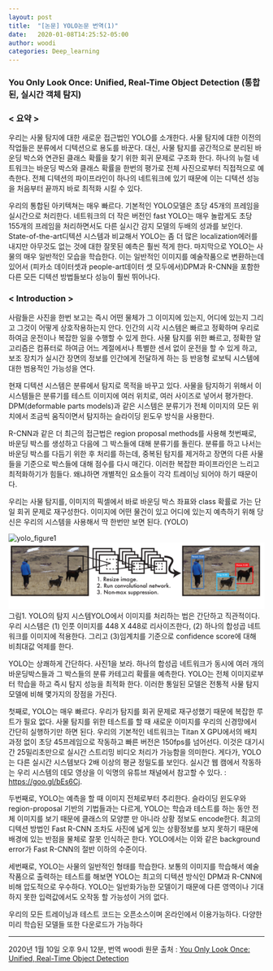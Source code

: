 ```yaml
---
layout: post
title:  "[논문] YOLO논문 번역(1)"
date:   2020-01-08T14:25:52-05:00
author: woodi
categories: Deep_learning
---
```

### You Only Look Once: Unified, Real-Time Object Detection (통합된, 실시간 객체 탐지)

### **< 요약 >**
우리는 사물 탐지에 대한 새로운 접근법인 YOLO를 소개한다. 사물 탐지에 대한 이전의 작업들은 분류에서 디텍션으로 용도를 바꾼다. 대신, 사물 탐지를 공간적으로 분리된 바운딩 박스와 연관된 클래스 확률을 찾기 위한 회귀 문제로 구조화 한다. 하나의 뉴럴 네트워크는 바운딩 박스와 클래스 확률을 한번의 평가로 전체 사진으로부터 직접적으로 예측한다. 전체 디텍션의 파이프라인이 하나의 네트워크에 있기 때문에 이는 디텍션 성능을 처음부터 끝까지 바로 최적화 시킬 수 있다.

 우리의 통합된 아키텍쳐는 매우 빠르다. 기본적인 YOLO모델은 초당 45개의 프레임을 실시간으로 처리한다. 네트워크의 더 작은 버전인 fast YOLO는 매우 놀랍게도 초당 155개의 프레임을 처리하면서도 다른 실시간 감지 모델의 두배의 성과를 보인다. State-of-the-art디텍션 시스템과 비교해서 YOLO는 좀 더 많은 localization에러를 내지만 아무것도 없는 것에 대한 잘못된 예측은 훨씬 적게 한다. 마지막으로 YOLO는 사물의 매우 일반적인 모습을 학습한다. 이는 일반적인 이미지를 예술작품으로 변환하는데 있어서 (피카소 데이터셋과 people-art데이터 셋 모두에서)DPM과 R-CNN을 포함한 다른 모든 디텍션 방법들보다 성능이 훨씬 뛰어나다.

### **< Introduction >**
사람들은 사진을 한번 보고는 즉시 어떤 물체가 그 이미지에 있는지, 어디에 있는지 그리고 그것이 어떻게 상호작용하는지 안다. 인간의 시각 시스템은 빠르고 정확하며 우리로 하여금 운전이나 복잡한 일을 수행할 수 있게 한다. 사물 탐지를 위한 빠르고, 정확한 알고리즘은 컴퓨터로 하여금 어느 계절에서나 특별한 센서 없이 운전을 할 수 있게 하고, 보조 장치가 실시간 장면의 정보를 인간에게 전달하게 하는 등 반응형 로보틱 시스템에 대한 범용적인 가능성을 연다.

현재 디텍션 시스템은 분류에서 탐지로 목적을 바꾸고 있다. 사물을 탐지하기 위해서 이 시스템들은 분류기를 테스트 이미지에 여러 위치로, 여러 사이즈로 넣어서 평가한다. DPM(deformable parts models)과 같은 시스템은 분류기가 전체 이미지의 모든 위치에서 조금씩 움직이면서 탐지하는 슬라이딩 윈도우 방식을 사용한다.

R-CNN과 같은 더 최근의 접근법은 region proposal methods를 사용해 첫번째로, 바운딩 박스를 생성하고 다음에 그 박스들에 대해 분류기를 돌린다. 분류를 하고 나서는 바운딩 박스를 다듬기 위한 후 처리를 하는데, 중복된 탐지를 제거하고 장면의 다른 사물들을 기준으로 박스들에 대해 점수를 다시 매긴다. 이러한 복잡한 파이프라인은 느리고 최적화하기가 힘들다. 왜냐하면 개별적인 요소들이 각각 트레이닝 되어야 하기 때문이다.

우리는 사물 탐지를, 이미지의 픽셀에서 바로 바운딩 박스 좌표와 class 확률로 가는 단일 회귀 문제로 재구성한다. 이미지에 어떤 물건이 있고 어디에 있는지 예측하기 위해 당신은 우리의 시스템을 사용해서 딱 한번만 보면 된다. (YOLO)

![yolo_figure1](https://user-images.githubusercontent.com/55940348/72218034-8eb89d80-3579-11ea-9730-53a9af9e46ad.PNG)
![figure](./img/yolo_figure1.png)
그림1. YOLO의 탐지 시스템YOLO에서 이미지를 처리하는 법은 간단하고 직관적이다. 우리 시스템은 (1) 인풋 이미지를 448 X 448로 리사이즈한다, (2) 하나의 합성곱 네트워크를 이미지에 적용한다. 그리고 (3)임계치를 기준으로 confidence score에 대해 비최대값 억제를 한다.

 YOLO는 상쾌하게 간단하다. 사진1을 보라. 하나의 합성곱 네트워크가 동시에 여러 개의 바운딩박스들과 그 박스들의 분류 카테고리 확률을 예측한다. YOLO는 전체 이미지로부터 학습을 하고 즉시 탐지 성능을 최적화 한다.  이러한 통일된 모델은 전통적 사물 탐지 모델에 비해 몇가지의 장점을 가진다.

 첫째로, YOLO는 매우 빠르다. 우리가 탐지를 회귀 문제로 재구성했기 때문에 복잡한 루트가 필요 없다. 사물 탐지를 위한 테스트를 할 때 새로운 이미지를 우리의 신경망에서 간단히 실행하기만 하면 된다. 우리의 기본적인 네트워크는 Titan X GPU에서의 배치 과정 없이 초당 45프레임으로 작동하고 빠른 버전은 150fps를 넘어선다. 이것은 대기시간 25밀리초만으로 실시간 스트리밍 비디오 처리가 가능함을 의미한다. 게다가, YOLO는 다른 실시간 시스템보다 2배 이상의 평균 정밀도를 보인다. 실시간 웹 캠에서 작동하는 우리 시스템의 데모 영상을 이 익명의 유튜브 채널에서 참고할 수 있다. : https://goo.gl/bEs6Cj.

 두번째로, YOLO는 예측을 할 때 이미지 전체로부터 추리한다. 슬라이딩 윈도우와 region-proposal 기반의 기법들과는 다르게, YOLO는 학습과 테스트를 하는 동안 전체 이미지를 보기 때문에 클래스의 모양뿐 만 아니라 상황 정보도 encode한다. 최고의 디텍션 방법인 Fast R-CNN 조차도 사진에 넓게 있는 상황정보를 보지 못하기 때문에 배경에 있는 반점을 물체로 잘못 인식하곤 한다. YOLO에서는 이와 같은 background error가 Fast R-CNN의 절반 이하의 수준이다.

 세번째로, YOLO는 사물의 일반적인 형태를 학습한다. 보통의 이미지를 학습해서 예술작품으로 출력하는 테스트를 해보면 YOLO는 최고의 디텍션 방식인 DPM과 R-CNN에 비해 압도적으로 우수하다. YOLO는 일반화가능한 모델이기 때문에 다른 영역이나 기대하지 못한 입력값에서도 오작동 할 가능성이 거의 없다.

우리의 모든 트레이닝과 테스트 코드는 오픈소스이며 온라인에서 이용가능하다. 다양한 미리 학습된 모델들 또한 다운로드가 가능하다


- - -

2020년 1월 10일 오후 9시 12분, 번역 woodi
원문 출처 : [You Only Look Once: Unified, Real-Time Object Detection](http://pjreddie.com/media/files/papers/yolo.pdf)